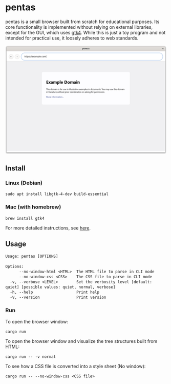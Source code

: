 # pentas

pentas is a small browser built from scratch for educational purposes. Its core functionality is implemented without relying on external libraries, except for the GUI, which uses [gtk4](https://docs.gtk.org/gtk4/). While this is just a toy program and not intended for practical use, it loosely adheres to web standards.

![example_com](./demo/example_com.png)

## Install

### Linux (Debian)

```shell
sudo apt install libgtk-4-dev build-essential
```

### Mac (with homebrew)

```shell
brew install gtk4
```

For more detailed instructions, see [here](https://gtk-rs.org/gtk4-rs/stable/latest/book/installation.html).

## Usage

```text
Usage: pentas [OPTIONS]

Options:
      --no-window-html <HTML>  The HTML file to parse in CLI mode
      --no-window-css <CSS>    The CSS file to parse in CLI mode
  -v, --verbose <LEVEL>        Set the verbosity level [default: quiet] [possible values: quiet, normal, verbose]
  -h, --help                   Print help
  -V, --version                Print version
```

### Run

To open the browser window:

```shell
cargo run
```

To open the browser window and visualize the tree structures built from HTML:

```shell
cargo run -- -v normal
```

To see how a CSS file is converted into a style sheet (No window):

```shell
cargo run -- --no-window-css <CSS file>
```
